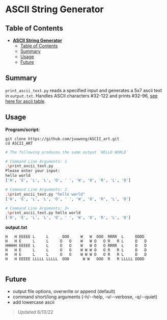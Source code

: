# **ASCII String Generator**

## Table of Contents
- [**ASCII String Generator**](#ascii-string-generator)
	- [Table of Contents](#table-of-contents)
	- [Summary](#summary)
	- [Usage](#usage)
	- [Future](#future)

## Summary

`print_ascii_text.py` reads a specified input and generates a 5x7 ascii text in `output.txt`. Handles ASCII characters #32-122 and prints #32-96, [see here for ascii table](https://www.asciitable.com/).

## Usage

**Program/script:**
```
git clone https://github.com/juuwong/ASCII_art.git
cd ASCII_ART
```
```bash
# The following produces the same output `HELLO WORLD`

# Command Line Arguments: 1
.\print_ascii_text.py
Please enter your input:
hello world
['H', 'E', 'L', 'L', 'O', ' ', 'W', 'O', 'R', 'L', 'D']

# Command Line Arguments: 2
.\print_ascii_text.py "hello world"
['H', 'E', 'L', 'L', 'O', ' ', 'W', 'O', 'R', 'L', 'D']

# Command Line Arguments: 3+
.\print_ascii_text.py hello world
['H', 'E', 'L', 'L', 'O', ' ', 'W', 'O', 'R', 'L', 'D']
```
**output.txt**
```
H   H EEEEE L     L      OOO     W   W  OOO  RRRR  L     DDDD  
H   H E     L     L     O   O    W   W O   O R   R L     D   D 
HHHHH EEEEE L     L     O   O    W   W O   O RRRR  L     D   D 
H   H E     L     L     O   O    W W W O   O R   R L     D   D 
H   H E     L     L     O   O    W W W O   O R   R L     D   D 
H   H EEEEE LLLLL LLLLL  OOO      W W   OOO  R   R LLLLL DDDD  
                                                               
```

## Future
* output file options, overwrite or append (default)
* command short/long arguments (-h/--help, -v/--verbose, -q/--quiet)
* add lowercase ascii

> Updated 6/13/22